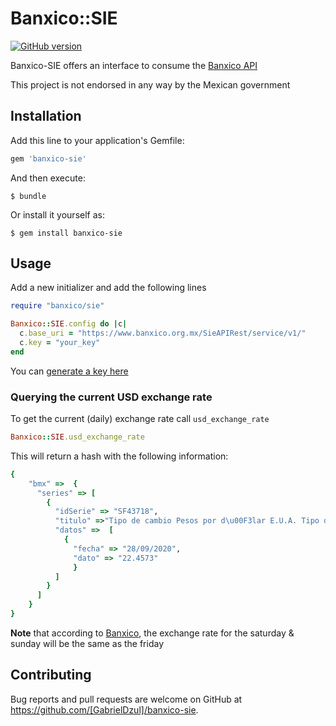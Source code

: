 # Banxico::SIE

[![GitHub version](https://badge.fury.io/gh/GABRIELDZUL%2FBANXICO-SIE.svg)](https://badge.fury.io/gh/GABRIELDZUL%2FBANXICO-SIE)

Banxico-SIE offers an interface to consume the [Banxico API](https://www.banxico.org.mx/SieAPIRest/service/v1/)

This project is not endorsed in any way by the Mexican government

## Installation

Add this line to your application's Gemfile:

```ruby
gem 'banxico-sie'
```

And then execute:

    $ bundle

Or install it yourself as:

    $ gem install banxico-sie

## Usage

Add a new initializer and add the following lines
```ruby
require "banxico/sie"

Banxico::SIE.config do |c|
  c.base_uri = "https://www.banxico.org.mx/SieAPIRest/service/v1/"
  c.key = "your_key"
end
```

You can [generate a key here](https://www.banxico.org.mx/SieAPIRest/service/v1/token)

### Querying the current USD exchange rate

To get the current (daily) exchange rate call `usd_exchange_rate`

```ruby
Banxico::SIE.usd_exchange_rate
```

This will return a hash with the following information:
```ruby
{
    "bmx" =>  {
      "series" => [
        {
          "idSerie" => "SF43718",
          "titulo" =>"Tipo de cambio Pesos por d\u00F3lar E.U.A. Tipo d   cambio para solventar                 obligaciones            denominadas en moneda extranjera Fecha de determinaci\u00F3n (FIX)",
          "datos" =>  [
            {
              "fecha" => "28/09/2020",
              "dato" => "22.4573"
              }
          ]
        }
      ]
    }
}
```

**Note** that according to [Banxico](https://www.banxico.org.mx/), the exchange rate for the saturday & sunday will be the same as the friday


## Contributing

Bug reports and pull requests are welcome on GitHub at https://github.com/[GabrielDzul]/banxico-sie.
